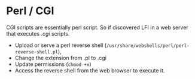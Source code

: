 # Perl / CGI

CGI scripts are essentially perl script. So if discovered LFI in a web server that executes _.cgi_ scripts. 

* Upload or serve a perl reverse shell \(`/usr/share/webshells/perl/perl-reverse-shell.pl`\), 
* Change the extension from .pl to .cgi
* Update permissions \(`chmod +x`\)
* Access the reverse shell from the web browser to execute it.

